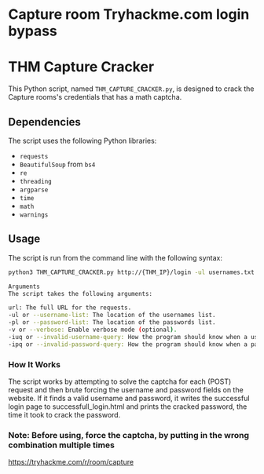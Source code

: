 # Capture room Tryhackme.com login bypass

# THM Capture Cracker

This Python script, named `THM_CAPTURE_CRACKER.py`, is designed to crack the Capture rooms's credentials that has a math captcha.

## Dependencies

The script uses the following Python libraries:
- `requests`
- `BeautifulSoup` from `bs4`
- `re`
- `threading`
- `argparse`
- `time`
- `math`
- `warnings`

## Usage

The script is run from the command line with the following syntax:

```bash
python3 THM_CAPTURE_CRACKER.py http://{THM_IP}/login -ul usernames.txt -pl passwords.txt -iuq "does not exist" -ipq "Invalid" -v

Arguments
The script takes the following arguments:

url: The full URL for the requests.
-ul or --username-list: The location of the usernames list.
-pl or --password-list: The location of the passwords list.
-v or --verbose: Enable verbose mode (optional).
-iuq or --invalid-username-query: How the program should know when a username is invalid.
-ipq or --invalid-password-query: How the program should know when a password is invalid.
```
### How It Works
The script works by attempting to solve the captcha for each (POST) request and then brute forcing the username and password fields on the website. If it finds a valid username and password, it writes the successful login page to successfull_login.html and prints the cracked password, the time it took to crack the password.


### Note: Before using, force the captcha, by putting in the wrong combination multiple times
https://tryhackme.com/r/room/capture
